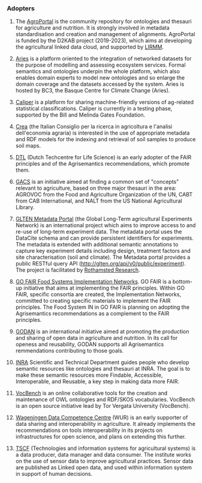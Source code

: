 ### Adopters
1. The [AgroPortal](http://agroportal.lirmm.fr/) is the community repository for ontologies and thesauri for agriculture and nutrition. It is strongly involved in metadata standardisation and creation and management of alignments. AgroPortal is funded by the D2KAB project (2019-2023), which aims at developing the agricultural linked data cloud, and supported by [LIRMM](https://www.lirmm.fr/).

2. [Aries](http://aries.integratedmodelling.org/) is a platform oriented to the integration of networked datasets for the purpose of modelling and assessing ecosystem services. Formal semantics and ontologies underpin the whole platform, which also enables domain experts to model new ontologies and so enlarge the domain coverage and the datasets accessed by the system. Aries is hosted by BC3, the Basque Centre for Climate Change (Aries).

3. [Caliper](http://stats-class.fao.uniroma2.it/caliper/) is a platform for sharing machine-friendly versions of ag-related statistical classifications. Caliper is currently in a testing phase, supported by the Bill and Melinda Gates Foundation.

4. [Crea](http://sito.entecra.it/portale/index2.php?lingua=IT&access_flag=0) (the Italian Consiglio per la ricerca in agricoltura e l'analisi dell'economia agraria) is interested in the use of appropriate metadata and RDF models for the indexing and retrieval of soil samples to produce soil maps.

5. [DTL](https://www.dtls.nl/) (Dutch Techcentre for Life Science) is an early adopter of the FAIR principles and of the Agrisemantics recommendations, which promote them.

6. [GACS](https://agrisemantics.org/#GACShome/) is an initiative aimed at finding a common set of "concepts" relevant to agriculture, based on three major thesauri in the area: AGROVOC from the Food and Agriculture Organization of the UN, CABT from CAB International, and NALT from the US National Agricultural Library.

7. [GLTEN Metadata Portal](https://glten.org/) (the Global Long-Term agricultural Experiments Network) is an international project which aims to improve access to and re-use of long-term experiment data. The metadata portal uses the DataCite schema and can provide persistent identifiers for experiments. The metadata is extended with additional semantic annotations to capture key experiment details including design, treatment factors and site characterisation (soil and climate). The Metadata portal provides a public RESTful query API (http://glten.org/api/v0/public/experiment). The project is facilitated by [Rothamsted Research](https://www.rothamsted.ac.uk/).  

8. [GO FAIR Food Systems Implementation Networks](https://www.go-fair.org/). GO FAIR is a bottom-up initiative that aims at implementing the FAIR principles. Within GO FAIR, specific consortia are created, the Implementation Networks, committed to creating specific materials to implement the FAIR principles. The Food System IN in GO FAIR is planning on adopting the Agrisemantics recommendations as a complement to the FAIR principles.

9. [GODAN](https://www.godan.info/) is an international initiative aimed at promoting the production and sharing of open data in agriculture and nutrition. In its call for openess and reusability, GODAN supports all Agrisemantics remmendations contributing to those goals.  

10. [INRA](https://ist.inra.fr/en/) Scientific and Technical Department guides people who develop semantic resources like ontologies and thesauri at INRA. The goal is to make these semantic resources more Findable, Accessible, Interoperable, and Reusable, a key step in making data more FAIR.

11. [VocBench](http://vocbench.uniroma2.it/) is an online collaborative tools for the creation and maintenance of OWL ontologies and RDF/SKOS vocabularies. VocBench is an open source initiative lead by Tor Vergata University (VocBench).

12. [Wageningen Data Competence Centre](https://www.wur.nl/en/Value-Creation-Cooperation/WDCC.htm) (WUR) is an early supporter of data sharing and interoperability in agriculture. It already implements the recommendations on tools interoperability in its projects on infrastructures for open science, and plans on extending this further.  

13. [TSCF](https://www.irstea.fr/en/research/research-units/tscf) (Technologies and information systems for agricultural systems) is a data producer, data manager and data consumer. The institute works on the use of sensor data to improve agricultural practices. Sensor data are published as Linked open data, and used within information system in support of human decisions.
